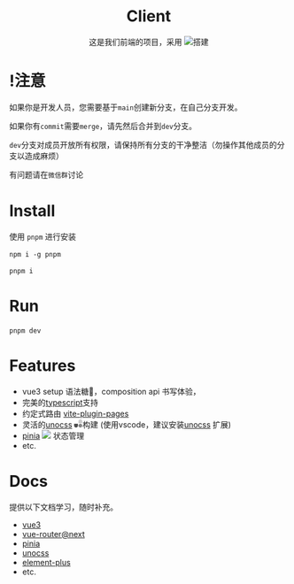<h1 align="center">Client</h1>

<p align="center">这是我们前端的项目，采用 
<a href="https://vitejs.dev/"><img width="15" src="https://vitejs.dev/logo.svg" /></a>搭建</p>


# !注意
如果你是开发人员，您需要基于`main`创建新分支，在自己分支开发。

如果你有`commit`需要`merge`，请先然后合并到`dev`分支。

`dev`分支对成员开放所有权限，请保持所有分支的干净整洁（勿操作其他成员的分支以造成麻烦）

有问题请在`微信群`讨论


# Install
 
使用 `pnpm` 进行安装

```
npm i -g pnpm
```

```
pnpm i
```

# Run

```
pnpm dev
```


# Features
- vue3 setup 语法糖🍬，composition api 书写体验，
- 完美的[typescript](https://www.tslang.cn/docs/home.html)支持
- 约定式路由 [vite-plugin-pages](https://github.com/hannoeru/vite-plugin-pages) 
- 灵活的[unocss](https://github.com/antfu/unocss) <img width="15" src="https://raw.githubusercontent.com/antfu/unocss/main/playground/public/icon-gray.svg" />构建 (使用vscode，建议安装[unocss](https://marketplace.visualstudio.com/items?itemName=antfu.unocss) 扩展)
- [pinia](https://pinia.vuejs.org/) <img width="15" src="https://pinia.vuejs.org/logo.svg" /> 状态管理
- etc.

# Docs
提供以下文档学习，随时补充。

- [vue3](https://staging-cn.vuejs.org/)
- [vue-router@next](https://next.router.vuejs.org/zh/)
- [pinia](https://pinia.vuejs.org/)
- [unocss](https://github.com/antfu/unocss)
- [element-plus](https://element-plus.gitee.io/zh-CN/)
- etc.


